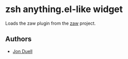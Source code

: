 zsh anything.el-like widget
===========================

Loads the zaw plugin from the [zaw][1] project.

Authors
-------

  - [Jon Duell](http://github.com/duellj)

[1]: https://github.com/zsh-users/zaw
